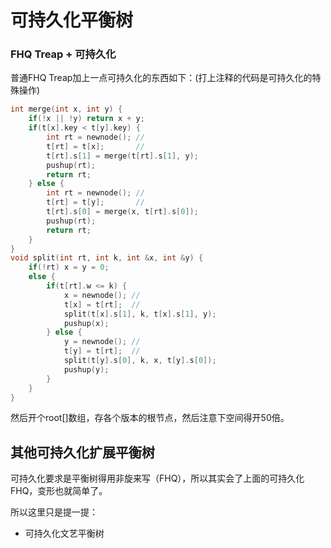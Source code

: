 # 可持久化平衡树

### FHQ Treap + 可持久化

普通FHQ Treap加上一点可持久化的东西如下：(打上注释的代码是可持久化的特殊操作)

```C++
int merge(int x, int y) {
    if(!x || !y) return x + y;
    if(t[x].key < t[y].key) {
        int rt = newnode(); //
        t[rt] = t[x];       //
        t[rt].s[1] = merge(t[rt].s[1], y);
        pushup(rt);
        return rt;
    } else {
        int rt = newnode(); //
        t[rt] = t[y];       //
        t[rt].s[0] = merge(x, t[rt].s[0]);
        pushup(rt);
        return rt;
    }
}
void split(int rt, int k, int &x, int &y) {
    if(!rt) x = y = 0;
    else {
        if(t[rt].w <= k) {
            x = newnode(); //
            t[x] = t[rt];  //
            split(t[x].s[1], k, t[x].s[1], y);
            pushup(x);
        } else {
            y = newnode(); //
            t[y] = t[rt];  //
            split(t[y].s[0], k, x, t[y].s[0]);
            pushup(y);
        } 
    }
}
```

然后开个root[]数组，存各个版本的根节点，然后注意下空间得开50倍。

## 其他可持久化扩展平衡树

可持久化要求是平衡树得用非旋来写（FHQ），所以其实会了上面的可持久化FHQ，变形也就简单了。

所以这里只是提一提：

- 可持久化文艺平衡树



